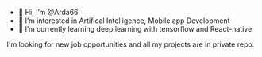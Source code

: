 - 👋 Hi, I’m @Arda66
- 👀 I’m interested in Artifical Intelligence, Mobile app Development
- 🌱 I’m currently learning deep learning with tensorflow and React-native

I'm looking for new job opportunities and all my projects are in private repo.

<!---
Arda66/Arda66 is a ✨ special ✨ repository because its `README.md` (this file) appears on your GitHub profile.
You can click the Preview link to take a look at your changes.
--->
